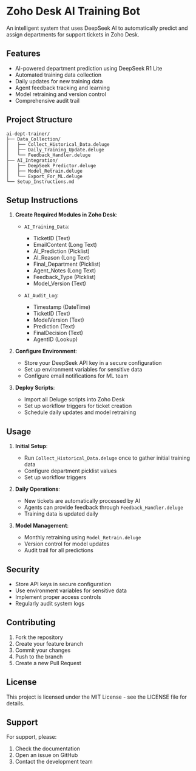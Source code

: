 # Zoho Desk AI Training Bot

An intelligent system that uses DeepSeek AI to automatically predict and assign departments for support tickets in Zoho Desk.

## Features

- AI-powered department prediction using DeepSeek R1 Lite
- Automated training data collection
- Daily updates for new training data
- Agent feedback tracking and learning
- Model retraining and version control
- Comprehensive audit trail

## Project Structure

```
ai-dept-trainer/
├── Data_Collection/
│   ├── Collect_Historical_Data.deluge
│   ├── Daily_Training_Update.deluge
│   └── Feedback_Handler.deluge
├── AI_Integration/
│   ├── DeepSeek_Predictor.deluge
│   ├── Model_Retrain.deluge
│   └── Export_For_ML.deluge
└── Setup_Instructions.md
```

## Setup Instructions

1. **Create Required Modules in Zoho Desk**:
   - `AI_Training_Data`:
     - TicketID (Text)
     - EmailContent (Long Text)
     - AI_Prediction (Picklist)
     - AI_Reason (Long Text)
     - Final_Department (Picklist)
     - Agent_Notes (Long Text)
     - Feedback_Type (Picklist)
     - Model_Version (Text)

   - `AI_Audit_Log`:
     - Timestamp (DateTime)
     - TicketID (Text)
     - ModelVersion (Text)
     - Prediction (Text)
     - FinalDecision (Text)
     - AgentID (Lookup)

2. **Configure Environment**:
   - Store your DeepSeek API key in a secure configuration
   - Set up environment variables for sensitive data
   - Configure email notifications for ML team

3. **Deploy Scripts**:
   - Import all Deluge scripts into Zoho Desk
   - Set up workflow triggers for ticket creation
   - Schedule daily updates and model retraining

## Usage

1. **Initial Setup**:
   - Run `Collect_Historical_Data.deluge` once to gather initial training data
   - Configure department picklist values
   - Set up workflow triggers

2. **Daily Operations**:
   - New tickets are automatically processed by AI
   - Agents can provide feedback through `Feedback_Handler.deluge`
   - Training data is updated daily

3. **Model Management**:
   - Monthly retraining using `Model_Retrain.deluge`
   - Version control for model updates
   - Audit trail for all predictions

## Security

- Store API keys in secure configuration
- Use environment variables for sensitive data
- Implement proper access controls
- Regularly audit system logs

## Contributing

1. Fork the repository
2. Create your feature branch
3. Commit your changes
4. Push to the branch
5. Create a new Pull Request

## License

This project is licensed under the MIT License - see the LICENSE file for details.

## Support

For support, please:
1. Check the documentation
2. Open an issue on GitHub
3. Contact the development team
